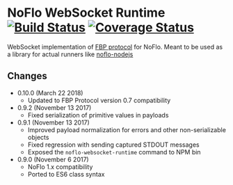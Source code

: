 NoFlo WebSocket Runtime [![Build Status](https://travis-ci.org/noflo/noflo-runtime-websocket.svg?branch=master)](https://travis-ci.org/noflo/noflo-runtime-websocket) [![Coverage Status](https://coveralls.io/repos/github/noflo/noflo-runtime-websocket/badge.svg?branch=master)](https://coveralls.io/github/noflo/noflo-runtime-websocket?branch=master)
====

WebSocket implementation of [FBP protocol](https://flowbased.github.io/fbp-protocol/) for NoFlo. Meant to be used as a library for actual runners like [noflo-nodejs](https://github.com/noflo/noflo-nodejs)

## Changes

* 0.10.0 (March 22 2018)
  - Updated to FBP Protocol version 0.7 compatibility
* 0.9.2 (November 13 2017)
  - Fixed serialization of primitive values in payloads
* 0.9.1 (November 13 2017)
  - Improved payload normalization for errors and other non-serializable objects
  - Fixed regression with sending captured STDOUT messages
  - Exposed the `noflo-websocket-runtime` command to NPM bin
* 0.9.0 (November 6 2017)
  - NoFlo 1.x compatibility
  - Ported to ES6 class syntax
